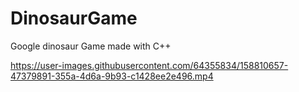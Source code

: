 # DinosaurGame
Google dinosaur Game made with C++


https://user-images.githubusercontent.com/64355834/158810657-47379891-355a-4d6a-9b93-c1428ee2e496.mp4

